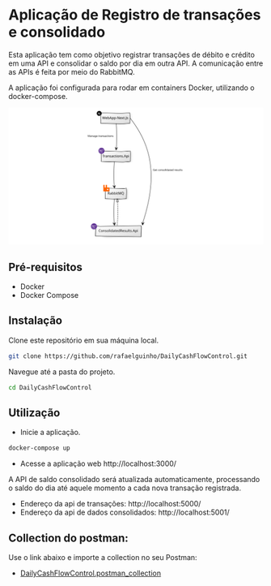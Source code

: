 # Aplicação de Registro de transações e consolidado
Esta aplicação tem como objetivo registrar transações de débito e crédito em uma API e consolidar o saldo por dia em outra API. A comunicação entre as APIs é feita por meio do RabbitMQ.

A aplicação foi configurada para rodar em containers Docker, utilizando o docker-compose.

![Alt text](draw.png?raw=true "Desenho da aplicação")

## Pré-requisitos
- Docker
- Docker Compose

## Instalação

Clone este repositório em sua máquina local.
```bash
git clone https://github.com/rafaelguinho/DailyCashFlowControl.git
```
Navegue até a pasta do projeto.
```bash
cd DailyCashFlowControl
```
## Utilização

- Inicie a aplicação.
```bash
docker-compose up
```
- Acesse a aplicação web http://localhost:3000/

A API de saldo consolidado será atualizada automaticamente, processando o saldo do dia até aquele momento a cada nova transação registrada.

- Endereço da api de transações: http://localhost:5000/
- Endereço da api de dados consolidados: http://localhost:5001/

## Collection do postman:

   Use o link abaixo e importe a collection no seu Postman:

- [DailyCashFlowControl.postman_collection](DailyCashFlowControl.postman_collection.json)

